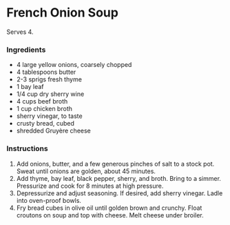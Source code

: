 # French Onion Soup

Serves 4.

### Ingredients

- 4 large yellow onions, coarsely chopped
- 4 tablespoons butter
- 2-3 sprigs fresh thyme
- 1 bay leaf
- 1/4 cup dry sherry wine
- 4 cups beef broth
- 1 cup chicken broth
- sherry vinegar, to taste
- crusty bread, cubed
- shredded Gruyère cheese

### Instructions

1. Add onions, butter, and a few generous pinches of salt to a stock pot. Sweat until onions are golden, about 45 minutes.
2. Add thyme, bay leaf, black pepper, sherry, and broth. Bring to a simmer. Pressurize and cook for 8 minutes at high pressure.
3. Depressurize and adjust seasoning. If desired, add sherry vinegar. Ladle into oven-proof bowls.
4. Fry bread cubes in olive oil until golden brown and crunchy. Float croutons on soup and top with cheese. Melt cheese under broiler.

